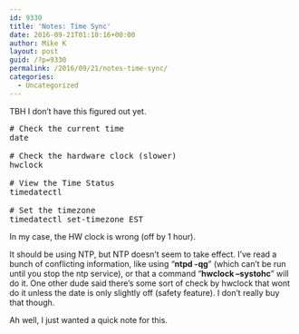 ```yaml
---
id: 9330
title: 'Notes: Time Sync'
date: 2016-09-21T01:10:16+00:00
author: Mike K
layout: post
guid: /?p=9330
permalink: /2016/09/21/notes-time-sync/
categories:
  - Uncategorized
---
```

TBH I don&#8217;t have this figured out yet.

<pre class="lang:default decode:true " ># Check the current time
date

# Check the hardware clock (slower)
hwclock

# View the Time Status
timedatectl

# Set the timezone
timedatectl set-timezone EST</pre>

In my case, the HW clock is wrong (off by 1 hour).

It should be using NTP, but NTP doesn&#8217;t seem to take effect. I&#8217;ve read a bunch of conflicting information, like using &#8220;**ntpd -qg**&#8221; (which can&#8217;t be run until you stop the ntp service), or that a command &#8220;**hwclock &#8211;systohc**&#8221; will do it. One other dude said there&#8217;s some sort of check by hwclock that wont do it unless the date is only slightly off (safety feature). I don&#8217;t really buy that though.

Ah well, I just wanted a quick note for this.